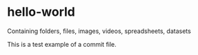 # hello-world
Containing folders, files, images, videos, spreadsheets, datasets

This is a test example of a commit file.
